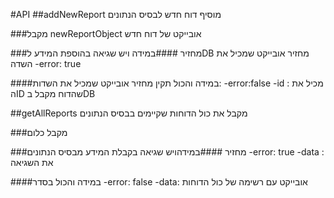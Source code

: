 #API
##addNewReport
מוסיף דוח חדש לבסיס  הנתונים

###מקבל
newReportObject אובייקט של דוח חדש

###מחזיר
####במידה ויש שגיאה בהוספת המידע לDB
מחזיר אובייקט שמכיל את השדה
-error: true

####במידה והכול תקין
מחזיר אובייקט שמכיל את השדות:
-error:false
-id : מכיל את הID שהדוח מקבל בDB

##getAllReports
מקבל את כול הדוחות שקיימים בבסיס הנתונים

###מקבל
כלום

###מחזיר
####במידהויש שגיאה בקבלת המידע מבסיס הנתונים
-error: true
-data : את השגיאה

####במידה והכול בסדר
-error: false
-data: אובייקט עם רשימה של כול הדוחות

